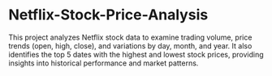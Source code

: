 # Netflix-Stock-Price-Analysis
This project analyzes Netflix stock data to examine trading volume, price trends (open, high, close), and variations by day, month, and year. It also identifies the top 5 dates with the highest and lowest stock prices, providing insights into historical performance and market patterns.
